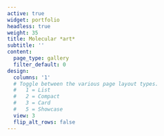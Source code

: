 ```yaml
---
active: true
widget: portfolio
headless: true
weight: 35
title: Molecular *art*
subtitle: ''
content:
  page_type: gallery
  filter_default: 0
design:
  columns: '1'
  # Toggle between the various page layout types.
  #   1 = List
  #   2 = Compact
  #   3 = Card
  #   5 = Showcase
  view: 3
  flip_alt_rows: false
---
```

